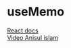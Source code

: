 # useMemo  
[React docs](https://react.dev/reference/react/useMemo)  
[Video Anisul islam](https://www.youtube.com/watch?v=_namSWWPMeU&list=PLgH5QX0i9K3rGtitufynBKMy5gAFpa1y8&index=73)